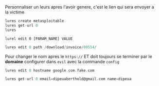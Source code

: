 Personnaliser un leurs apres l'avoir genere, c'est le lien qui sera envoyer a la victime

```c
lures create metasploitable
lures get-url 0
lures
```

```
lurel edit 0 [PARAM_NAME] VALUE
```

```c
lures edit 0 path /download/invoice/00554/
```

Pour changer le nom apres le `https://` ET doit toujours se terminer par le **domaine** configurer dans `evil` avec la commande `config`

```c
lures edit 0 hostname google.com.fake.com
```

```c
lures get-url 0 email=dipeuaberthold@gmail.com name=dipeua
```